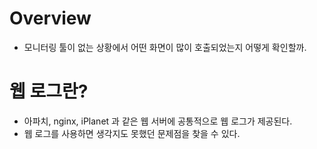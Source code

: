 # Overview

- 모니터링 툴이 없는 상황에서 어떤 화면이 많이 호출되었는지 어떻게 확인할까.

# 웹 로그란?

- 아파치, nginx, iPlanet 과 같은 웹 서버에 공통적으로 웹 로그가 제공된다.
- 웹 로그를 사용하면 생각지도 못했던 문제점을 찾을 수 있다.

